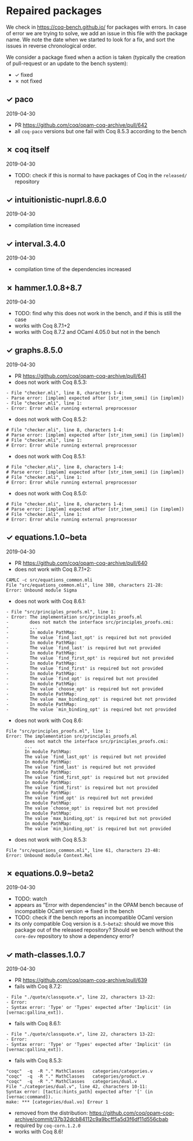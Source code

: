 # Repaired packages

We check in https://coq-bench.github.io/ for packages with errors. In case of error we are trying to solve, we add an issue in this file with the package name. We note the date when we started to look for a fix, and sort the issues in reverse chronological order.

We consider a package fixed when a action is taken (typically the creation of pull-request or an update to the bench system):
* ✓ fixed
* ✗ not fixed

## ✓ paco
2019-04-30
* PR https://github.com/coq/opam-coq-archive/pull/642
* all `coq-paco` versions but one fail with Coq 8.5.3 according to the bench

## ✗ coq itself
2019-04-30
* TODO: check if this is normal to have packages of Coq in the `released/` repository

## ✓ intuitionistic-nuprl.8.6.0
2019-04-30
* compilation time increased

## ✓ interval.3.4.0
2019-04-30
* compilation time of the dependencies increased

## ✗ hammer.1.0.8+8.7
2019-04-30
* TODO: find why this does not work in the bench, and if this is still the case
* works with Coq 8.7.1+2
* works with Coq 8.7.2 and OCaml 4.05.0 but not in the bench

## ✓ graphs.8.5.0
2019-04-30
* PR https://github.com/coq/opam-coq-archive/pull/641
* does not work with Coq 8.5.3:
```
- File "checker.mli", line 8, characters 1-4:
- Parse error: [implem] expected after [str_item_semi] (in [implem])
- File "checker.mli", line 1:
- Error: Error while running external preprocessor
```
* does not work with Coq 8.5.2:
```
# File "checker.mli", line 8, characters 1-4:
# Parse error: [implem] expected after [str_item_semi] (in [implem])
# File "checker.mli", line 1:
# Error: Error while running external preprocessor
```
* does not work with Coq 8.5.1:
```
# File "checker.mli", line 8, characters 1-4:
# Parse error: [implem] expected after [str_item_semi] (in [implem])
# File "checker.mli", line 1:
# Error: Error while running external preprocessor
```
* does not work with Coq 8.5.0:
```
# File "checker.mli", line 8, characters 1-4:
# Parse error: [implem] expected after [str_item_semi] (in [implem])
# File "checker.mli", line 1:
# Error: Error while running external preprocessor
```

## ✓ equations.1.0~beta
2019-04-30
* PR https://github.com/coq/opam-coq-archive/pull/640
* does not work with Coq 8.7.1+2:
```
CAMLC -c src/equations_common.mli
File "src/equations_common.mli", line 380, characters 21-28:
Error: Unbound module Sigma
```
* does not work with Coq 8.6.1:
```
- File "src/principles_proofs.ml", line 1:
- Error: The implementation src/principles_proofs.ml
-        does not match the interface src/principles_proofs.cmi:
-        ...
-        In module PathMap:
-        The value `find_last_opt' is required but not provided
-        In module PathMap:
-        The value `find_last' is required but not provided
-        In module PathMap:
-        The value `find_first_opt' is required but not provided
-        In module PathMap:
-        The value `find_first' is required but not provided
-        In module PathMap:
-        The value `find_opt' is required but not provided
-        In module PathMap:
-        The value `choose_opt' is required but not provided
-        In module PathMap:
-        The value `max_binding_opt' is required but not provided
-        In module PathMap:
-        The value `min_binding_opt' is required but not provided
```
* does not work with Coq 8.6:
```
File "src/principles_proofs.ml", line 1:
Error: The implementation src/principles_proofs.ml
       does not match the interface src/principles_proofs.cmi:
       ...
       In module PathMap:
       The value `find_last_opt' is required but not provided
       In module PathMap:
       The value `find_last' is required but not provided
       In module PathMap:
       The value `find_first_opt' is required but not provided
       In module PathMap:
       The value `find_first' is required but not provided
       In module PathMap:
       The value `find_opt' is required but not provided
       In module PathMap:
       The value `choose_opt' is required but not provided
       In module PathMap:
       The value `max_binding_opt' is required but not provided
       In module PathMap:
       The value `min_binding_opt' is required but not provided
```
* does not work with Coq 8.5.3:
```
File "src/equations_common.mli", line 61, characters 23-48:
Error: Unbound module Context.Rel
```

## ✗ equations.0.9~beta2
2019-04-30
* TODO: watch
* appears as "Error with dependencies" in the OPAM bench because of incompatible OCaml version => fixed in the bench
* TODO: check if the bench reports an incompatible OCaml version
* its only compatible Coq version is `8.5~beta2`: should we move this package out of the released repository? Should we bench without the `core-dev` repository to show a dependency error?

## ✓ math-classes.1.0.7
2019-04-30
* PR https://github.com/coq/opam-coq-archive/pull/639
* fails with Coq 8.7.2:
```
- File "./quote/classquote.v", line 22, characters 13-22:
- Error:
- Syntax error: 'Type' or 'Types' expected after 'Implicit' (in [vernac:gallina_ext]).
```
* fails with Coq 8.6.1:
```
- File "./quote/classquote.v", line 22, characters 13-22:
- Error:
- Syntax error: 'Type' or 'Types' expected after 'Implicit' (in [vernac:gallina_ext]).
```
* fails with Coq 8.5.3:
```
"coqc"  -q  -R "." MathClasses   categories/categories.v
"coqc"  -q  -R "." MathClasses   categories/product.v
"coqc"  -q  -R "." MathClasses   categories/dual.v
File "./categories/dual.v", line 42, characters 10-11:
Syntax error: [tactic:hints_path] expected after '[' (in [vernac:command]).
make: *** [categories/dual.vo] Erreur 1
```
* removed from the distribution: https://github.com/coq/opam-coq-archive/commit/37b32dcb84112c9a9bcff5a5d3f6df11d556cbab
* required by `coq-corn.1.2.0`
* works with Coq 8.6!
